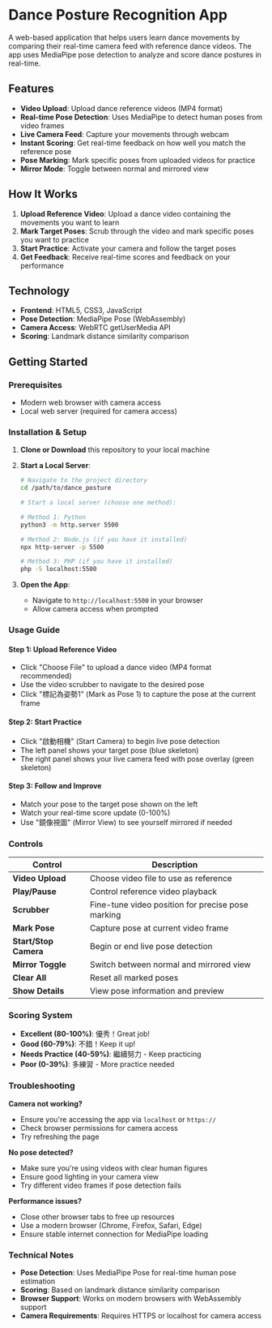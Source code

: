 
# Dance Posture Recognition App

A web-based application that helps users learn dance movements by comparing their real-time camera feed with reference dance videos. The app uses MediaPipe pose detection to analyze and score dance postures in real-time.

## Features

- **Video Upload**: Upload dance reference videos (MP4 format)
- **Real-time Pose Detection**: Uses MediaPipe to detect human poses from video frames
- **Live Camera Feed**: Capture your movements through webcam
- **Instant Scoring**: Get real-time feedback on how well you match the reference pose
- **Pose Marking**: Mark specific poses from uploaded videos for practice
- **Mirror Mode**: Toggle between normal and mirrored view

## How It Works

1. **Upload Reference Video**: Upload a dance video containing the movements you want to learn
2. **Mark Target Poses**: Scrub through the video and mark specific poses you want to practice
3. **Start Practice**: Activate your camera and follow the target poses
4. **Get Feedback**: Receive real-time scores and feedback on your performance

## Technology

- **Frontend**: HTML5, CSS3, JavaScript
- **Pose Detection**: MediaPipe Pose (WebAssembly)
- **Camera Access**: WebRTC getUserMedia API
- **Scoring**: Landmark distance similarity comparison

## Getting Started

### Prerequisites
- Modern web browser with camera access
- Local web server (required for camera access)

### Installation & Setup

1. **Clone or Download** this repository to your local machine

2. **Start a Local Server**:
   ```bash
   # Navigate to the project directory
   cd /path/to/dance_posture
   
   # Start a local server (choose one method):
   
   # Method 1: Python
   python3 -m http.server 5500
   
   # Method 2: Node.js (if you have it installed)
   npx http-server -p 5500
   
   # Method 3: PHP (if you have it installed)
   php -S localhost:5500
   ```

3. **Open the App**:
   - Navigate to `http://localhost:5500` in your browser
   - Allow camera access when prompted

### Usage Guide

#### Step 1: Upload Reference Video
- Click "Choose File" to upload a dance video (MP4 format recommended)
- Use the video scrubber to navigate to the desired pose
- Click "標記為姿勢1" (Mark as Pose 1) to capture the pose at the current frame

#### Step 2: Start Practice
- Click "啟動相機" (Start Camera) to begin live pose detection
- The left panel shows your target pose (blue skeleton)
- The right panel shows your live camera feed with pose overlay (green skeleton)

#### Step 3: Follow and Improve
- Match your pose to the target pose shown on the left
- Watch your real-time score update (0-100%)
- Use "鏡像視圖" (Mirror View) to see yourself mirrored if needed

### Controls

| Control | Description |
|---------|-------------|
| **Video Upload** | Choose video file to use as reference |
| **Play/Pause** | Control reference video playback |
| **Scrubber** | Fine-tune video position for precise pose marking |
| **Mark Pose** | Capture pose at current video frame |
| **Start/Stop Camera** | Begin or end live pose detection |
| **Mirror Toggle** | Switch between normal and mirrored view |
| **Clear All** | Reset all marked poses |
| **Show Details** | View pose information and preview |

### Scoring System

- **Excellent (80-100%)**: 優秀！Great job!
- **Good (60-79%)**: 不錯！Keep it up!
- **Needs Practice (40-59%)**: 繼續努力 - Keep practicing
- **Poor (0-39%)**: 多練習 - More practice needed

### Troubleshooting

**Camera not working?**
- Ensure you're accessing the app via `localhost` or `https://`
- Check browser permissions for camera access
- Try refreshing the page

**No pose detected?**
- Make sure you're using videos with clear human figures
- Ensure good lighting in your camera view
- Try different video frames if pose detection fails

**Performance issues?**
- Close other browser tabs to free up resources
- Use a modern browser (Chrome, Firefox, Safari, Edge)
- Ensure stable internet connection for MediaPipe loading

### Technical Notes

- **Pose Detection**: Uses MediaPipe Pose for real-time human pose estimation
- **Scoring**: Based on landmark distance similarity comparison
- **Browser Support**: Works on modern browsers with WebAssembly support
- **Camera Requirements**: Requires HTTPS or localhost for camera access
